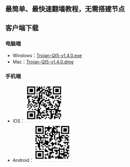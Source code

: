 ## 最简单、最快速翻墙教程，无需搭建节点

## 客户端下载
### 电脑端
- Windows：[Trojan-Qt5-v1.4.0.exe](packages/Windows/Trojan-Qt5-v1.4.0.exe?raw=true)
- Mac：[Trojan-Qt5-v1.4.0.dmg](packages/MacOS/Trojan-Qt5-v1.4.0.dmg?raw=true)
### 手机端
- IOS：<img src="imgs/ios-oneclick.png" alt="OneClick" width="120" height="120">
- Android：<img src="imgs/android-oneclick.png" alt="OneClick" width="120" height="120">



